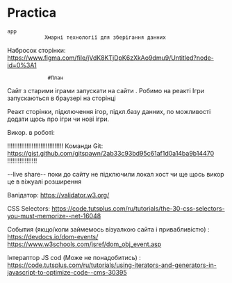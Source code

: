 # Practica

    app
                Хмарні технології для зберігання данних

Набросок сторінки:
https://www.figma.com/file/jVdK8KTjDpK6zXkAo9dmu9/Untitled?node-id=0%3A1

                 #План
Сайт з старими іграми запускати на сайти .
Робимо на реакті 
Ігри запускаються в браузері на сторінці 

Реакт сторінки, підключення ігор, підкл.базу данних, по можливості додати щось про ігри чи нові ігри.

Викор. в роботі:

!!!!!!!!!!!!!!!!!!!!!!!!!!!!!!!!
Команди Git:
https://gist.github.com/gitspawn/2ab33c93bd95c61af1d0a14ba9b14470
!!!!!!!!!!!!!!!!!


--live share--
поки до сайту не підключили локал хост чи ще щось викор це
в віжуалі розширення

Валідатор:
https://validator.w3.org/

CSS Selectors:
https://code.tutsplus.com/ru/tutorials/the-30-css-selectors-you-must-memorize--net-16048

События (якщо/коли займемось візуалкою сайта і привабливістю) :
 https://devdocs.io/dom-events/
https://www.w3schools.com/jsref/dom_obj_event.asp

Інтераптор JS cod (Може не понадобитись) :
https://code.tutsplus.com/ru/tutorials/using-iterators-and-generators-in-javascript-to-optimize-code--cms-30395


